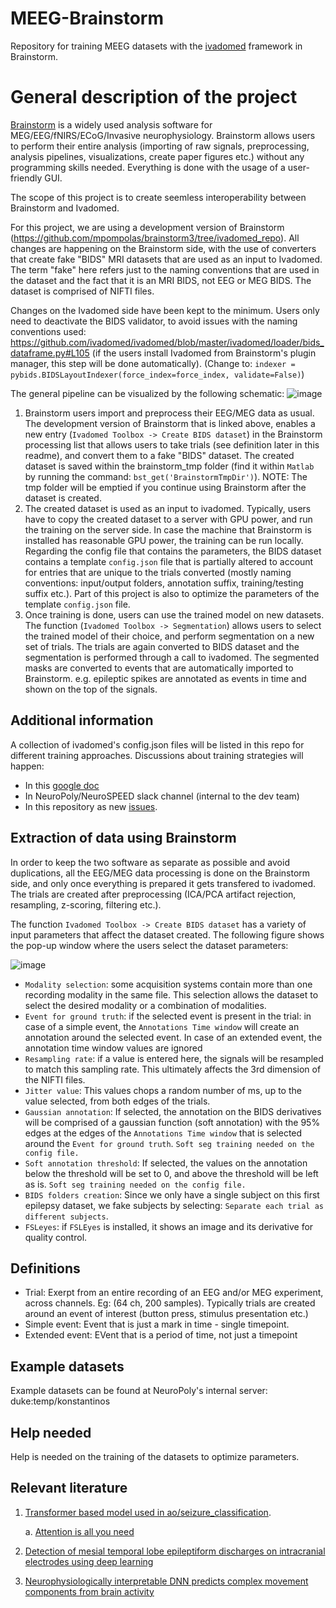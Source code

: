 # MEEG-Brainstorm

Repository for training MEEG datasets with the [ivadomed](https://ivadomed.org) framework in Brainstorm.

# General description of the project
[Brainstorm](https://neuroimage.usc.edu/brainstorm/Introduction) is a widely used analysis software for MEG/EEG/fNIRS/ECoG/Invasive neurophysiology. Brainstorm allows users to perform their entire analysis (importing of raw signals, preprocessing, analysis pipelines, visualizations, create paper figures etc.) without any programming skills needed. Everything is done with the usage of a user-friendly GUI.

The scope of this project is to create seemless interoperability between Brainstorm and Ivadomed.

For this project, we are using a development version of Brainstorm (https://github.com/mpompolas/brainstorm3/tree/ivadomed_repo).
All changes are happening on the Brainstorm side, with the use of converters that create fake "BIDS" MRI datasets that are used as an input to Ivadomed. The term "fake" here refers just to the naming conventions that are used in the dataset and the fact that it is an MRI BIDS, not EEG or MEG BIDS. The dataset is comprised of NIFTI files.

Changes on the Ivadomed side have been kept to the minimum. Users only need to deactivate the BIDS validator, to avoid issues with the naming conventions used:
https://github.com/ivadomed/ivadomed/blob/master/ivadomed/loader/bids_dataframe.py#L105 (if the users install Ivadomed from Brainstorm's plugin manager, this step will be done automatically).
(Change to:  `indexer = pybids.BIDSLayoutIndexer(force_index=force_index, validate=False)`)


The general pipeline can be visualized by the following schematic:
![image](https://user-images.githubusercontent.com/23224563/144139372-d0592453-7f04-4ad7-a59e-ac5301f28757.png)

1. Brainstorm users import and preprocess their EEG/MEG data as usual. The development version of Brainstorm that is linked above, enables a new entry (`Ivadomed Toolbox -> Create BIDS dataset`) in the Brainstorm processing list that allows users to take trials (see definition later in this readme), and convert them to a fake "BIDS" dataset. The created dataset is saved within the brainstorm_tmp folder (find it within `Matlab` by running the command: `bst_get('BrainstormTmpDir')`). 
NOTE: The tmp folder will be emptied if you continue using Brainstorm after the dataset is created.
2. The created dataset is used as an input to ivadomed. Typically, users have to copy the created dataset to a server with GPU power, and run the training on the server side. In case the machine that Brainstorm is installed has reasonable GPU power, the training can be run locally.
Regarding the config file that contains the parameters, the BIDS dataset contains a template `config.json` file that is partially altered to account for entries that are unique to the trials converted (mostly naming conventions: input/output folders, annotation suffix, training/testing suffix etc.).
Part of this project is also to optimize the parameters of the template `config.json` file.
3. Once training is done, users can use the trained model on new datasets. The function (`Ivadomed Toolbox -> Segmentation`) allows users to select the trained model of their choice, and perform segmentation on a new set of trials. The trials are again converted to BIDS dataset and the segmentation is performed through a call to ivadomed. The segmented masks are converted to events that are automatically imported to Brainstorm. e.g. epileptic spikes are annotated as events in time and shown on the top of the signals.


## Additional information

A collection of ivadomed's config.json files will be listed in this repo for different training approaches. Discussions about training strategies will happen:
- In this [google doc](https://docs.google.com/document/d/1PLo__1w8K5Zk1c8ckOLamadaGM_dK872cYwsGFO4DQk/edit#)
- In NeuroPoly/NeuroSPEED slack channel (internal to the dev team)
- In this repository as new [issues](https://github.com/ivadomed/MEEG-Brainstorm/issues).



## Extraction of data using Brainstorm

In order to keep the two software as separate as possible and avoid duplications, all the EEG/MEG data processing is done on the Brainstorm side, and only once everything is prepared it gets transfered to ivadomed. The trials are created after preprocessing (ICA/PCA artifact rejection, resampling, z-scoring, filtering etc.).

The function `Ivadomed Toolbox -> Create BIDS dataset` has a variety of input parameters that affect the dataset created. The following figure shows the pop-up window where the users select the dataset parameters:


![image](https://user-images.githubusercontent.com/23224563/144146427-e11d1789-67de-421b-88d1-57b95e26a870.png)

- `Modality selection`: some acquisition systems contain more than one recording modality in the same file. This selection allows the dataset to select the desired modality or a combination of modalities.
- `Event for ground truth`: if the selected event is present in the trial: in case of a simple event, the `Annotations Time window` will create an annotation around the selected event. In case of an extended event, the annotation time window values are ignored
- `Resampling rate`: if a value is entered here, the signals will be resampled to match this sampling rate. This ultimately affects the 3rd dimension of the NIFTI files.
- `Jitter value`: This values chops a random number of ms, up to the value selected, from both edges of the trials.
- `Gaussian annotation`: If selected, the annotation on the BIDS derivatives will be comprised of a gaussian function (soft annotation) with the 95% edges at the edges of the `Annotations Time window` that is selected around the `Event for ground truth`. `Soft seg training needed on the config file.`
- `Soft annotation threshold`: If selected, the values on the annotation below the threshold will be set to 0, and above the threshold will be left as is. `Soft seg training needed on the config file.`
- `BIDS folders creation`: Since we only have a single subject on this first epilepsy dataset, we fake subjects by selecting: `Separate each trial as different subjects`.
- `FSLeyes`: if `FSLEyes` is installed, it shows an image and its derivative for quality control.


## Definitions

- Trial: Exerpt from an entire recording of an EEG and/or MEG experiment, across channels. Eg: (64 ch, 200 samples).
         Typically trials are created around an event of interest (button press, stimulus presentation etc.)
- Simple event: Event that is just a mark in time - single timepoint.
- Extended event: EVent that is a period of time, not just a timepoint


## Example datasets

Example datasets can be found at NeuroPoly's internal server: duke:temp/konstantinos


## Help needed

Help is needed on the training of the datasets to optimize parameters.

## Relevant literature

1. [Transformer based model used in ao/seizure_classification](https://arxiv.org/pdf/2106.11170.pdf).

   a. [Attention is all you need](https://arxiv.org/pdf/1706.03762.pdf)
   
2. [Detection of mesial temporal lobe epileptiform discharges on intracranial electrodes using deep learning](https://pubmed.ncbi.nlm.nih.gov/31760212/)
3. [Neurophysiologically interpretable DNN predicts complex movement components from brain activity](https://www.nature.com/articles/s41598-022-05079-0)



